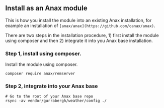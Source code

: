 Install as an Anax module
------------------------------------

This is how you install the module into an existing Anax installation, for example an installation of `[anax/anax](https://github.com/canax/anax)`.

There are two steps in the installation procedure, 1) first install the module using composer and then 2) integrate it into you Anax base installation.

### Step 1, install using composer.

Install the module using composer.

```
composer require anax/remserver
```



### Step 2, integrate into your Anax base

```
# Go to the root of your Anax base repo
rsync -av vendor/gurrabergh/weather/config ./
```
